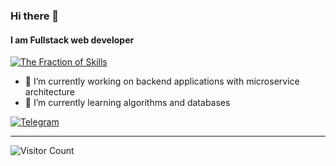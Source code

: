 ### Hi there 👋
#### I am Fullstack web developer

[![The Fraction of Skills](https://skillicons.dev/icons?i=html,css,sass,bootstrap,py,flask,django,js,ts,react,redux,nodejs,express,electron,bash,docker,bitbucket,github,git,jquery,linux,debian,ubuntu,mongodb,rabbitmq,redis,postman,md,vim,vscode)](https://skillicons.dev)

- 🔭 I’m currently working on backend applications with microservice architecture
- 🌱 I’m currently learning algorithms and databases

[![Telegram](https://img.shields.io/badge/Telegram-2CA5E0?style=for-the-badge&logo=telegram&logoColor=white)](https://t.me/alexander_pershin_dev)

---

![Visitor Count](https://profile-counter.glitch.me/AlexanderPershin/count.svg)
